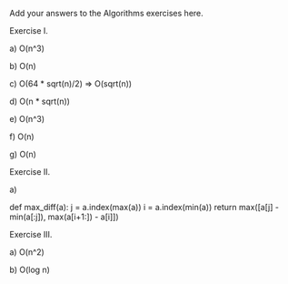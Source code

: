 Add your answers to the Algorithms exercises here.

Exercise I.

a) O(n^3)

b) O(n)

c) O(64 * sqrt(n)/2) => O(sqrt(n))

d) O(n * sqrt(n))

e) O(n^3)

f) O(n)

g) O(n)

Exercise II.

a)

def max_diff(a):
    j = a.index(max(a))
    i = a.index(min(a))
    return max([a[j] - min(a[:j]), max(a[i+1:]) - a[i]])

Exercise III.

a) O(n^2)

b) O(log n)